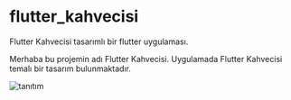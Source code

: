 # flutter_kahvecisi

Flutter Kahvecisi tasarımlı bir flutter uygulaması.

Merhaba bu projemin adı Flutter Kahvecisi.
Uygulamada Flutter Kahvecisi temalı bir tasarım bulunmaktadır.

![tanıtım](https://github.com/sefikt/flutter_kahvecisi/assets/88979070/94baaa89-53af-4408-96ea-ac064862c3ee)
